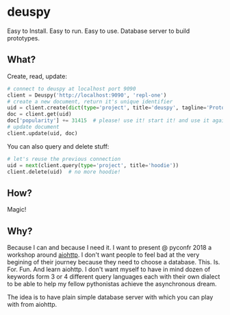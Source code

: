 # deuspy

Easy to Install. Easy to run. Easy to use. Database server to build prototypes.

## What?

Create, read, update:

```python
# connect to deuspy at localhost port 9090
client = Deuspy('http://localhost:9090', 'repl-one')
# create a new document, return it's unique identifier
uid = client.create(dict(type='project', title='deuspy', tagline='Prototypes. For. Fun.', popularity=1))
doc = client.get(uid)
doc['popularity'] += 31415  # please! use it! start it! and use it again!
# update document
client.update(uid, doc)
```

You can also query and delete stuff:

```python
# let's reuse the previous connection
uid = next(client.query(type='project', title='hoodie'))
client.delete(uid)  # no more hoodie!
```

## How?

Magic!

## Why?

Because I can and because I need it. I want to present @ pyconfr 2018 a workshop 
around [aiohttp](https://aiohttp.readthedocs.io/en/stable/). I don't want people
to feel bad at the very begining of their journey because they need to choose a
database. This. Is. For. Fun. And learn aiohttp. I don't want myself to have in
mind dozen of keywords form 3 or 4 different query languages each with their own
dialect to be able to help my fellow pythonistas achieve the asynchronous dream.

The idea is to have plain simple database server with which you can play with from
aiohttp.
